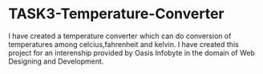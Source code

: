 # TASK3-Temperature-Converter
I have created a temperature converter which can do conversion of temperatures among celcius,fahrenheit and kelvin. I have created this project for an interenship provided by Oasis Infobyte in the domain of Web Designing and Development. 
